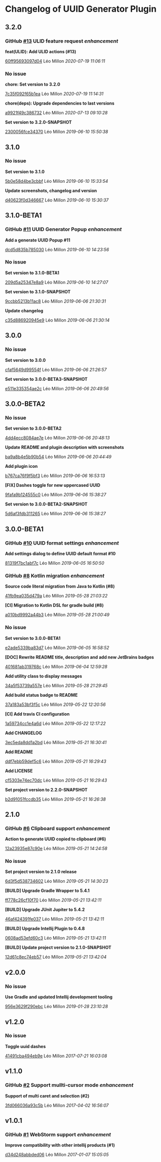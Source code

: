 # Changelog of UUID Generator Plugin

## 3.2.0
### GitHub [#13](https://github.com/leomillon/uuid-generator-plugin/issues/13) ULID feature request    *enhancement*  

**feat(ULID): Add ULID actions (#13)**


[60ff95693097d04](https://github.com/leomillon/uuid-generator-plugin/commit/60ff95693097d04) Léo Millon *2020-07-19 11:06:11*


### No issue

**chore: Set version to 3.2.0**


[7c35f092f65b1ea](https://github.com/leomillon/uuid-generator-plugin/commit/7c35f092f65b1ea) Léo Millon *2020-07-19 11:14:31*

**chore(deps): Upgrade dependencies to last versions**


[a9921f49c386732](https://github.com/leomillon/uuid-generator-plugin/commit/a9921f49c386732) Léo Millon *2020-07-13 09:10:28*

**Set version to 3.2.0-SNAPSHOT**


[2300056fce34370](https://github.com/leomillon/uuid-generator-plugin/commit/2300056fce34370) Léo Millon *2019-06-10 15:50:38*


## 3.1.0
### No issue

**Set version to 3.1.0**


[5b0e58d4be3cbbf](https://github.com/leomillon/uuid-generator-plugin/commit/5b0e58d4be3cbbf) Léo Millon *2019-06-10 15:33:54*

**Update screenshots, changelog and version**


[d40623f0d346667](https://github.com/leomillon/uuid-generator-plugin/commit/d40623f0d346667) Léo Millon *2019-06-10 15:30:37*


## 3.1.0-BETA1
### GitHub [#11](https://github.com/leomillon/uuid-generator-plugin/issues/11) UUID Generator Popup    *enhancement*  

**Add a generate UUID Popup #11**


[dcd5d835b785030](https://github.com/leomillon/uuid-generator-plugin/commit/dcd5d835b785030) Léo Millon *2019-06-10 14:23:56*


### No issue

**Set version to 3.1.0-BETA1**


[209d5a25347e8a9](https://github.com/leomillon/uuid-generator-plugin/commit/209d5a25347e8a9) Léo Millon *2019-06-10 14:27:07*

**Set version to 3.1.0-SNAPSHOT**


[9ccbb5213b11ac8](https://github.com/leomillon/uuid-generator-plugin/commit/9ccbb5213b11ac8) Léo Millon *2019-06-06 21:30:31*

**Update changelog**


[c35d886920945e9](https://github.com/leomillon/uuid-generator-plugin/commit/c35d886920945e9) Léo Millon *2019-06-06 21:30:14*


## 3.0.0
### No issue

**Set version to 3.0.0**


[cfaf5649d99554f](https://github.com/leomillon/uuid-generator-plugin/commit/cfaf5649d99554f) Léo Millon *2019-06-06 21:26:57*

**Set version to 3.0.0-BETA3-SNAPSHOT**


[e511e335354ae2c](https://github.com/leomillon/uuid-generator-plugin/commit/e511e335354ae2c) Léo Millon *2019-06-06 20:49:56*


## 3.0.0-BETA2
### No issue

**Set version to 3.0.0-BETA2**


[4dd4ecc8084ae7e](https://github.com/leomillon/uuid-generator-plugin/commit/4dd4ecc8084ae7e) Léo Millon *2019-06-06 20:48:13*

**Update README and plugin description with screenshots**


[ba9a8b4e5b90b54](https://github.com/leomillon/uuid-generator-plugin/commit/ba9a8b4e5b90b54) Léo Millon *2019-06-06 20:44:49*

**Add plugin icon**


[b767ca76f9f5bf3](https://github.com/leomillon/uuid-generator-plugin/commit/b767ca76f9f5bf3) Léo Millon *2019-06-06 16:53:13*

**[FIX] Dashes toggle for new uppercased UUID**


[9fafa9b124555c0](https://github.com/leomillon/uuid-generator-plugin/commit/9fafa9b124555c0) Léo Millon *2019-06-06 15:38:27*

**Set version to 3.0.0-BETA2-SNAPSHOT**


[5d6af3fdb311265](https://github.com/leomillon/uuid-generator-plugin/commit/5d6af3fdb311265) Léo Millon *2019-06-06 15:38:27*


## 3.0.0-BETA1
### GitHub [#10](https://github.com/leomillon/uuid-generator-plugin/issues/10) UUID format settings    *enhancement*  

**Add settings dialog to define UUID default format #10**


[81319f7bc1abf7c](https://github.com/leomillon/uuid-generator-plugin/commit/81319f7bc1abf7c) Léo Millon *2019-06-05 16:50:50*


### GitHub [#8](https://github.com/leomillon/uuid-generator-plugin/issues/8) Kotlin migration    *enhancement*  

**Source code literal migration from Java to Kotlin (#8)**


[41fb9ea035d479a](https://github.com/leomillon/uuid-generator-plugin/commit/41fb9ea035d479a) Léo Millon *2019-05-28 21:03:22*

**[CI] Migration to Kotlin DSL for gradle build (#8)**


[a010bd9992a44b3](https://github.com/leomillon/uuid-generator-plugin/commit/a010bd9992a44b3) Léo Millon *2019-05-28 21:00:49*


### No issue

**Set version to 3.0.0-BETA1**


[e2ade5339ba83d7](https://github.com/leomillon/uuid-generator-plugin/commit/e2ade5339ba83d7) Léo Millon *2019-06-05 16:58:52*

**[DOC] Rewrite README title, description and add new JetBrains badges**


[401681ab319768c](https://github.com/leomillon/uuid-generator-plugin/commit/401681ab319768c) Léo Millon *2019-06-04 12:59:28*

**Add utility class to display messages**


[34a5f53739a557e](https://github.com/leomillon/uuid-generator-plugin/commit/34a5f53739a557e) Léo Millon *2019-05-28 21:29:45*

**Add build status badge to README**


[37a183a53bf3f5c](https://github.com/leomillon/uuid-generator-plugin/commit/37a183a53bf3f5c) Léo Millon *2019-05-22 12:20:56*

**[CI] Add travis CI configuration**


[1a59734cc1e4a6d](https://github.com/leomillon/uuid-generator-plugin/commit/1a59734cc1e4a6d) Léo Millon *2019-05-22 12:17:22*

**Add CHANGELOG**


[3ec5eda8dd1a2bd](https://github.com/leomillon/uuid-generator-plugin/commit/3ec5eda8dd1a2bd) Léo Millon *2019-05-21 16:30:41*

**Add README**


[ddf7ebb59def5c6](https://github.com/leomillon/uuid-generator-plugin/commit/ddf7ebb59def5c6) Léo Millon *2019-05-21 16:29:43*

**Add LICENSE**


[cf5303e74ec70dc](https://github.com/leomillon/uuid-generator-plugin/commit/cf5303e74ec70dc) Léo Millon *2019-05-21 16:29:43*

**Set project version to 2.2.0-SNAPSHOT**


[b2d91051fccdb35](https://github.com/leomillon/uuid-generator-plugin/commit/b2d91051fccdb35) Léo Millon *2019-05-21 16:26:38*


## 2.1.0
### GitHub [#6](https://github.com/leomillon/uuid-generator-plugin/issues/6) Clipboard support    *enhancement*  

**Action to generate UUID copied to clipboard (#6)**


[12a23935e87c90e](https://github.com/leomillon/uuid-generator-plugin/commit/12a23935e87c90e) Léo Millon *2019-05-21 14:24:58*


### No issue

**Set project version to 2.1.0 release**


[6d3f5d538734602](https://github.com/leomillon/uuid-generator-plugin/commit/6d3f5d538734602) Léo Millon *2019-05-21 14:30:23*

**[BUILD] Upgrade Gradle Wrapper to 5.4.1**


[ff778c26cf10f70](https://github.com/leomillon/uuid-generator-plugin/commit/ff778c26cf10f70) Léo Millon *2019-05-21 13:42:11*

**[BUILD] Upgrade JUnit Jupiter to 5.4.2**


[46af424391fe037](https://github.com/leomillon/uuid-generator-plugin/commit/46af424391fe037) Léo Millon *2019-05-21 13:42:11*

**[BUILD] Upgrade Intellij Plugin to 0.4.8**


[0608ad53efd60c3](https://github.com/leomillon/uuid-generator-plugin/commit/0608ad53efd60c3) Léo Millon *2019-05-21 13:42:11*

**[BUILD] Update project version to 2.1.0-SNAPSHOT**


[12d61c8ec74eb57](https://github.com/leomillon/uuid-generator-plugin/commit/12d61c8ec74eb57) Léo Millon *2019-05-21 13:42:04*


## v2.0.0
### No issue

**Use Gradle and updated Intellij development tooling**


[956e3629f290ebc](https://github.com/leomillon/uuid-generator-plugin/commit/956e3629f290ebc) Léo Millon *2019-01-28 23:10:28*


## v1.2.0
### No issue

**Toggle uuid dashes**


[41491cba494eb9e](https://github.com/leomillon/uuid-generator-plugin/commit/41491cba494eb9e) Léo Millon *2017-07-21 16:03:08*


## v1.1.0
### GitHub [#2](https://github.com/leomillon/uuid-generator-plugin/issues/2) Support mullti-cursor mode    *enhancement*  

**Support of multi caret and selection (#2)**


[3fd066036a93c5b](https://github.com/leomillon/uuid-generator-plugin/commit/3fd066036a93c5b) Léo Millon *2017-04-02 16:56:07*


## v1.0.1
### GitHub [#1](https://github.com/leomillon/uuid-generator-plugin/issues/1) WebStorm support    *enhancement*  

**Improve compatibility with other intellij products (#1)**


[d34d248abbded06](https://github.com/leomillon/uuid-generator-plugin/commit/d34d248abbded06) Léo Millon *2017-01-07 15:05:05*


